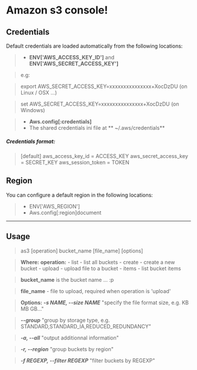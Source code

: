 Amazon s3 console!
===================


Credentials
-------------

Default credentials are loaded automatically from the following locations:

> - **ENV['AWS_ACCESS_KEY_ID']** and **ENV['AWS_SECRET_ACCESS_KEY']**

> e.g:

> export AWS_SECRET_ACCESS_KEY=xxxxxxxxxxxxxxx+XocDzDU (on Linux / OSX ...)

> set AWS_SECRET_ACCESS_KEY=xxxxxxxxxxxxxxx+XocDzDU (on Windows)

> - **Aws.config[:credentials]**
> - The shared credentials ini file at ** ~/.aws/credentials**

##### Credentials format:

>[default]
aws_access_key_id = ACCESS_KEY
aws_secret_access_key = SECRET_KEY
aws_session_token = TOKEN



Region
----------

You can configure a default region in the following locations:

> - ENV['AWS_REGION']
> - Aws.config[:region]document

----------

Usage
-------------------

>as3 [operation] bucket_name [file_name] [options]

>**Where:**
>  **operation:**
             - list     - list all buckets
             - create   - create a new bucket
             - upload   - upload file to a bucket
             - items    - list bucket items

  >**bucket_name** is the bucket name ... :p

>  **file_name** - file to upload,
              required when operation is 'upload'

> **Options:**
> ***-s NAME, --size NAME***
>  "specify the file format size, e.g. KB MB GB..."

> ***--group***
>  "group by storage type, e.g. STANDARD,STANDARD_IA,REDUCED_REDUNDANCY"

>  ***-a, --all***
>  "output additionnal information"

>  ***-r, --region***
>  "group buckets by region"

>  ***-f REGEXP, --filter REGEXP***
>  "filter buckets by REGEXP"






